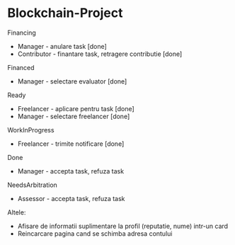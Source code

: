 # Blockchain-Project

Financing

- Manager - anulare task [done]
- Contributor - finantare task, retragere contributie [done]

Financed

- Manager - selectare evaluator [done]

Ready

- Freelancer - aplicare pentru task [done]
- Manager - selectare freelancer [done]

WorkInProgress

- Freelancer - trimite notificare [done]

Done

- Manager - accepta task, refuza task

NeedsArbitration

- Assessor - accepta task, refuza task

Altele:

- Afisare de informatii suplimentare la profil (reputatie, nume) intr-un card
- Reincarcare pagina cand se schimba adresa contului
